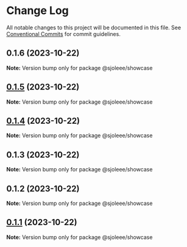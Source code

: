 # Change Log

All notable changes to this project will be documented in this file.
See [Conventional Commits](https://conventionalcommits.org) for commit guidelines.

## 0.1.6 (2023-10-22)

**Note:** Version bump only for package @sjoleee/showcase

## [0.1.5](https://github.com/sjoleee/sangjo-design-system/compare/@sjoleee/showcase@0.1.1...@sjoleee/showcase@0.1.5) (2023-10-22)

**Note:** Version bump only for package @sjoleee/showcase

## [0.1.4](https://github.com/sjoleee/sangjo-design-system/compare/@sjoleee/showcase@0.1.1...@sjoleee/showcase@0.1.4) (2023-10-22)

**Note:** Version bump only for package @sjoleee/showcase

## 0.1.3 (2023-10-22)

**Note:** Version bump only for package @sjoleee/showcase

## 0.1.2 (2023-10-22)

**Note:** Version bump only for package @sjoleee/showcase

## [0.1.1](https://github.com/sjoleee/sangjo-design-system/compare/@sjoleee/showcase@0.1.1-alpha.0...@sjoleee/showcase@0.1.1) (2023-10-22)

**Note:** Version bump only for package @sjoleee/showcase
